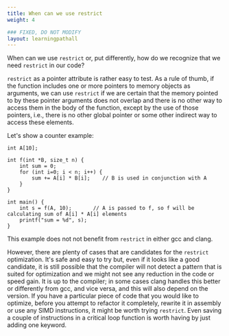 ```yaml
---
title: When can we use restrict
weight: 4

### FIXED, DO NOT MODIFY
layout: learningpathall
---
```


When can we use `restrict` or, put differently, how do we recognize that we need `restrict` in our code?

`restrict` as a pointer attribute is rather easy to test. As a rule of thumb, if the function includes one or more pointers to memory objects as arguments, we can use `restrict` if we are certain that the memory pointed to by these pointer arguments does not overlap and there is no other way to access them in the body of the function, except by the use of those pointers, i.e., there is no other global pointer or some other indirect way to access these elements.

Let's show a counter example:

```
int A[10];

int f(int *B, size_t n) {
    int sum = 0;
    for (int i=0; i < n; i++) {
        sum += A[i] * B[i];    // B is used in conjunction with A
    }
}

int main() {
    int s = f(A, 10);       // A is passed to f, so f will be calculating sum of A[i] * A[i] elements
    printf("sum = %d", s);
}
```

This example does not not benefit from `restrict` in either gcc and clang.

However, there are plenty of cases that are candidates for the `restrict` optimization. It's safe and easy to try but, even if it looks like a good candidate, it is still possible that the compiler will not detect a pattern that is suited for optimization and we might not see any reduction in the code or speed gain. It is up to the compiler; in some cases clang handles this better or differently from gcc, and vice versa, and this will also depend on the version. If you have a particular piece of code that you would like to optimize, before you attempt to refactor it completely, rewrite it in assembly or use any SIMD instructions, it might be worth trying `restrict`. Even saving a couple of instructions in a critical loop function is worth having by just adding one keyword.
